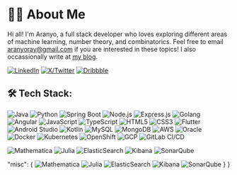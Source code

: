 # 👨‍💻 About Me
Hi all! I'm Aranyo, a full stack developer who loves exploring different areas of machine learning, number theory, and combinatorics. Feel free to email aranyoray@gmail.com if you are interested in these topics! I also occassionally write at [my blog](https://what-aranyo-said.webflow.io/).

[![LinkedIn](https://img.shields.io/badge/LinkedIn-%230077B5.svg?style=flat-square&logo=linkedin&logoColor=white)](https://www.linkedin.com/in/aranyo/)
[![X/Twitter](https://img.shields.io/badge/X-%231DA1F2.svg?style=flat-square&logo=x&logoColor=white)](https://x.com/aranyoray)
[![Dribbble](https://img.shields.io/badge/Dribbble-%23EA4C89.svg?style=flat-square&logo=dribbble&logoColor=white)](https://dribbble.com/aranyoray)

## 🛠 Tech Stack:
![Java](https://img.shields.io/badge/Java-%23ED8B00.svg?style=flat-square&logo=java&logoColor=white)
![Python](https://img.shields.io/badge/Python-%2314354C.svg?style=flat-square&logo=python&logoColor=white)
![Spring Boot](https://img.shields.io/badge/Spring%20Boot-%236DB33F.svg?style=flat-square&logo=spring-boot&logoColor=white)
![Node.js](https://img.shields.io/badge/Node.js-%2343853D.svg?style=flat-square&logo=node.js&logoColor=white)
![Express.js](https://img.shields.io/badge/Express.js-%23000000.svg?style=flat-square&logo=express&logoColor=white)
![Golang](https://img.shields.io/badge/Golang-%2300ADD8.svg?style=flat-square&logo=go&logoColor=white)
![Angular](https://img.shields.io/badge/Angular-%23DD0031.svg?style=flat-square&logo=angular&logoColor=white)
![JavaScript](https://img.shields.io/badge/JavaScript-%23F7DF1E.svg?style=flat-square&logo=javascript&logoColor=black)
![TypeScript](https://img.shields.io/badge/TypeScript-%23007ACC.svg?style=flat-square&logo=typescript&logoColor=white)
![HTML5](https://img.shields.io/badge/HTML5-%23E34F26.svg?style=flat-square&logo=html5&logoColor=white)
![CSS3](https://img.shields.io/badge/CSS3-%231572B6.svg?style=flat-square&logo=css3&logoColor=white)
![Flutter](https://img.shields.io/badge/Flutter-%2302569B.svg?style=flat-square&logo=flutter&logoColor=white)
![Android Studio](https://img.shields.io/badge/Android%20Studio-%233DDC84.svg?style=flat-square&logo=android-studio&logoColor=white)
![Kotlin](https://img.shields.io/badge/Kotlin-%230095D5.svg?style=flat-square&logo=kotlin&logoColor=white)
![MySQL](https://img.shields.io/badge/MySQL-%234479A1.svg?style=flat-square&logo=mysql&logoColor=white)
![MongoDB](https://img.shields.io/badge/MongoDB-%2347A248.svg?style=flat-square&logo=mongodb&logoColor=white)
![AWS](https://img.shields.io/badge/AWS-%23FF9900.svg?style=flat-square&logo=amazon-aws&logoColor=white)
![Oracle](https://img.shields.io/badge/Oracle-%23F80000.svg?style=flat-square&logo=oracle&logoColor=white)
![Docker](https://img.shields.io/badge/Docker-%232496ED.svg?style=flat-square&logo=docker&logoColor=white)
![Kubernetes](https://img.shields.io/badge/Kubernetes-%23326CE5.svg?style=flat-square&logo=kubernetes&logoColor=white)
![OpenShift](https://img.shields.io/badge/OpenShift-%23EE0000.svg?style=flat-square&logo=redhatopenshift&logoColor=white)
![GCP](https://img.shields.io/badge/Google%20Cloud-%234285F4.svg?style=flat-square&logo=google-cloud&logoColor=white)
![GitLab CI/CD](https://img.shields.io/badge/GitLab%20CI%2FCD-%23FCA121.svg?style=flat-square&logo=gitlab&logoColor=white)

![Mathematica](https://img.shields.io/badge/Mathematica-%23DD1100.svg?style=flat-square&logo=wolfram&logoColor=white)
![Julia](https://img.shields.io/badge/Julia-%231A1A1A.svg?style=flat-square&logo=julia&logoColor=white)
![ElasticSearch](https://img.shields.io/badge/ElasticSearch-%23005571.svg?style=flat-square&logo=elasticsearch&logoColor=white)
![Kibana](https://img.shields.io/badge/Kibana-%23005571.svg?style=flat-square&logo=kibana&logoColor=white)
![SonarQube](https://img.shields.io/badge/SonarQube-%234E9BCD.svg?style=flat-square&logo=sonarqube&logoColor=white)

  "misc": {
    ![Mathematica](https://img.shields.io/badge/Mathematica-%23DD1100.svg?style=flat-square&logo=wolfram&logoColor=white)
    ![Julia](https://img.shields.io/badge/Julia-%231A1A1A.svg?style=flat-square&logo=julia&logoColor=white)
    ![ElasticSearch](https://img.shields.io/badge/ElasticSearch-%23005571.svg?style=flat-square&logo=elasticsearch&logoColor=white)
    ![Kibana](https://img.shields.io/badge/Kibana-%23005571.svg?style=flat-square&logo=kibana&logoColor=white)
    ![SonarQube](https://img.shields.io/badge/SonarQube-%234E9BCD.svg?style=flat-square&logo=sonarqube&logoColor=white)
 }
}
